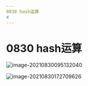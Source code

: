 ```yaml
---
0830 hash运算
#
---
```


# 0830 hash运算



![image-20210830095132040](#0830hash运算/image-20210830095132040.png)

![image-20210830172709626](#0830hash运算/image-20210830172709626.png)

